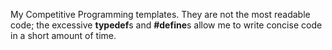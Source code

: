 My Competitive Programming templates. They are not the most readable code; the excessive **typedef**s and **#define**s allow me to write concise code in a short amount of time.
